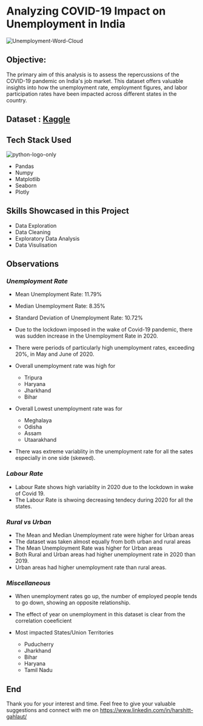 # **Analyzing COVID-19 Impact on Unemployment in India**

![Unemployment-Word-Cloud](https://github.com/harshitgahlaut/CognoRise_InfoTech_Internship/assets/142779836/4913d652-60b3-4945-8359-5191c2b094e6)

## **Objective:**
The primary aim of this analysis is to assess the repercussions of the COVID-19 pandemic on India's job market. This dataset offers valuable insights into how the unemployment rate, employment figures, and labor participation rates have been impacted across different states in the country.

## **Dataset** : [Kaggle](https://www.kaggle.com/datasets/gokulrajkmv/unemployment-in-india)

## **Tech Stack Used**

![python-logo-only](https://github.com/harshitgahlaut/CognoRise_InfoTech_Internship/assets/142779836/a7bf9885-e706-4719-abb0-f3d22d924187)

- Pandas
- Numpy
- Matplotlib
- Seaborn
- Plotly

## **Skills Showcased in this Project**

- Data Exploration
- Data Cleaning
- Exploratory Data Analysis
- Data Visulisation

## **Observations**
### *Unemployment Rate*
- Mean Unemployment Rate: 11.79%
- Median Unemployment Rate: 8.35%
- Standard Deviation of Unemployment Rate: 10.72%
- Due to the lockdown imposed in the wake of Covid-19 pandemic, there was sudden increase in the Unemployment Rate in 2020.
- There were periods of particularly high unemployment rates, exceeding 20%, in May and June of 2020.
- Overall unemployment rate was high for
    - Tripura
    - Haryana
    - Jharkhand
    - Bihar

- Overall Lowest unemployment rate was for
    - Meghalaya
    - Odisha
    - Assam
    - Utaarakhand
- There was extreme variablity in the unemployment rate for all the sates especially in one side (skewed).

### *Labour Rate*
- Labour Rate shows high variablity in 2020 due to the lockdown in wake of Covid 19.
- The Labour Rate is shwoing decreasing tendecy during 2020 for all the states.

### *Rural vs Urban*
- The Mean and Median Unemployment rate were higher for Urban areas
- The dataset was taken almost equally from both urban and rural areas
- The Mean Unemployment Rate was higher for Urban areas
- Both Rural and Urban areas had higher unemployment rate in 2020 than 2019.
- Urban areas had higher unemployment rate than rural areas.

### *Miscellaneous*
- When unemployment rates go up, the number of employed people tends to go down, showing an opposite relationship.
- The effect of year on unemployment in this dataset is clear from the correlation coeeficient

- Most impacted States/Union Territories
    - Puducherry
    - Jharkhand
    - Bihar
    - Haryana
    - Tamil Nadu
 
## End
Thank you for your interest and time. Feel free to give your valuable suggestions and connect with me on https://www.linkedin.com/in/harshitt-gahlaut/


